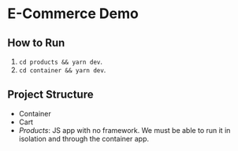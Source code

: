 # E-Commerce Demo

## How to Run

1. `cd products && yarn dev`.
1. `cd container && yarn dev`.

## Project Structure

* Container
* Cart
* _Products_: JS app with no framework. We must be able to run it in isolation and through the container app.
